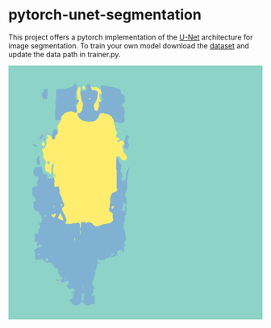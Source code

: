 # pytorch-unet-segmentation

This project offers a pytorch implementation of the [U-Net](https://arxiv.org/pdf/1505.04597.pdf) architecture for image segmentation. 
To train your own model download the [dataset](https://github.com/bearpaw/clothing-co-parsing) and update the data path in trainer.py.

![alt text](results/result0.gif "Training samples")